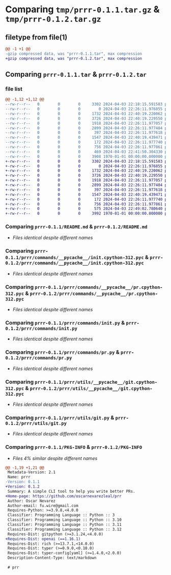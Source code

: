 # Comparing `tmp/prrr-0.1.1.tar.gz` & `tmp/prrr-0.1.2.tar.gz`

## filetype from file(1)

```diff
@@ -1 +1 @@
-gzip compressed data, was "prrr-0.1.1.tar", max compression
+gzip compressed data, was "prrr-0.1.2.tar", max compression
```

## Comparing `prrr-0.1.1.tar` & `prrr-0.1.2.tar`

### file list

```diff
@@ -1,12 +1,12 @@
--rw-r--r--   0        0        0     3302 2024-04-03 22:18:15.591583 prrr-0.1.1/README.md
--rw-r--r--   0        0        0        0 2024-04-03 22:26:11.976855 prrr-0.1.1/prrr/__init__.py
--rw-r--r--   0        0        0     1732 2024-04-03 22:40:19.220062 prrr-0.1.1/prrr/commands/__pycache__/init.cpython-312.pyc
--rw-r--r--   0        0        0     3726 2024-04-03 22:40:19.229550 prrr-0.1.1/prrr/commands/__pycache__/pr.cpython-312.pyc
--rw-r--r--   0        0        0     1918 2024-04-03 22:26:11.977057 prrr-0.1.1/prrr/commands/init.py
--rw-r--r--   0        0        0     2899 2024-04-03 22:26:11.977404 prrr-0.1.1/prrr/commands/pr.py
--rw-r--r--   0        0        0      397 2024-04-03 22:26:11.977618 prrr-0.1.1/prrr/main.py
--rw-r--r--   0        0        0     1547 2024-04-03 22:40:19.439471 prrr-0.1.1/prrr/utils/__pycache__/git.cpython-312.pyc
--rw-r--r--   0        0        0      172 2024-04-03 22:26:11.977740 prrr-0.1.1/prrr/utils/config_reader.py
--rw-r--r--   0        0        0      756 2024-04-03 22:26:11.977861 prrr-0.1.1/prrr/utils/git.py
--rw-r--r--   0        0        0      469 2024-04-03 22:41:50.304330 prrr-0.1.1/pyproject.toml
--rw-r--r--   0        0        0     3908 1970-01-01 00:00:00.000000 prrr-0.1.1/PKG-INFO
+-rw-r--r--   0        0        0     3302 2024-04-03 22:18:15.591583 prrr-0.1.2/README.md
+-rw-r--r--   0        0        0        0 2024-04-03 22:26:11.976855 prrr-0.1.2/prrr/__init__.py
+-rw-r--r--   0        0        0     1732 2024-04-03 22:40:19.220062 prrr-0.1.2/prrr/commands/__pycache__/init.cpython-312.pyc
+-rw-r--r--   0        0        0     3726 2024-04-03 22:40:19.229550 prrr-0.1.2/prrr/commands/__pycache__/pr.cpython-312.pyc
+-rw-r--r--   0        0        0     1918 2024-04-03 22:26:11.977057 prrr-0.1.2/prrr/commands/init.py
+-rw-r--r--   0        0        0     2899 2024-04-03 22:26:11.977404 prrr-0.1.2/prrr/commands/pr.py
+-rw-r--r--   0        0        0      397 2024-04-03 22:26:11.977618 prrr-0.1.2/prrr/main.py
+-rw-r--r--   0        0        0     1547 2024-04-03 22:40:19.439471 prrr-0.1.2/prrr/utils/__pycache__/git.cpython-312.pyc
+-rw-r--r--   0        0        0      172 2024-04-03 22:26:11.977740 prrr-0.1.2/prrr/utils/config_reader.py
+-rw-r--r--   0        0        0      756 2024-04-03 22:26:11.977861 prrr-0.1.2/prrr/utils/git.py
+-rw-r--r--   0        0        0      575 2024-04-03 22:49:02.780640 prrr-0.1.2/pyproject.toml
+-rw-r--r--   0        0        0     3992 1970-01-01 00:00:00.000000 prrr-0.1.2/PKG-INFO
```

### Comparing `prrr-0.1.1/README.md` & `prrr-0.1.2/README.md`

 * *Files identical despite different names*

### Comparing `prrr-0.1.1/prrr/commands/__pycache__/init.cpython-312.pyc` & `prrr-0.1.2/prrr/commands/__pycache__/init.cpython-312.pyc`

 * *Files identical despite different names*

### Comparing `prrr-0.1.1/prrr/commands/__pycache__/pr.cpython-312.pyc` & `prrr-0.1.2/prrr/commands/__pycache__/pr.cpython-312.pyc`

 * *Files identical despite different names*

### Comparing `prrr-0.1.1/prrr/commands/init.py` & `prrr-0.1.2/prrr/commands/init.py`

 * *Files identical despite different names*

### Comparing `prrr-0.1.1/prrr/commands/pr.py` & `prrr-0.1.2/prrr/commands/pr.py`

 * *Files identical despite different names*

### Comparing `prrr-0.1.1/prrr/utils/__pycache__/git.cpython-312.pyc` & `prrr-0.1.2/prrr/utils/__pycache__/git.cpython-312.pyc`

 * *Files identical despite different names*

### Comparing `prrr-0.1.1/prrr/utils/git.py` & `prrr-0.1.2/prrr/utils/git.py`

 * *Files identical despite different names*

### Comparing `prrr-0.1.1/PKG-INFO` & `prrr-0.1.2/PKG-INFO`

 * *Files 4% similar despite different names*

```diff
@@ -1,19 +1,21 @@
 Metadata-Version: 2.1
 Name: prrr
-Version: 0.1.1
+Version: 0.1.2
 Summary: A simple CLI tool to help you write better PRs.
+Home-page: https://github.com/oscarnevarezleal/prr
 Author: Oscar Nevarez
 Author-email: fu.wire@gmail.com
 Requires-Python: >=3.9.8,<4.0.0
 Classifier: Programming Language :: Python :: 3
 Classifier: Programming Language :: Python :: 3.10
 Classifier: Programming Language :: Python :: 3.11
 Classifier: Programming Language :: Python :: 3.12
 Requires-Dist: gitpython (>=3.1.24,<4.0.0)
+Requires-Dist: openai (==1.16.1)
 Requires-Dist: rich (>=13.7.1,<14.0.0)
 Requires-Dist: typer (>=0.9.0,<0.10.0)
 Requires-Dist: typer-config[yaml] (>=1.4.0,<2.0.0)
 Description-Content-Type: text/markdown
 
 # prr
```

